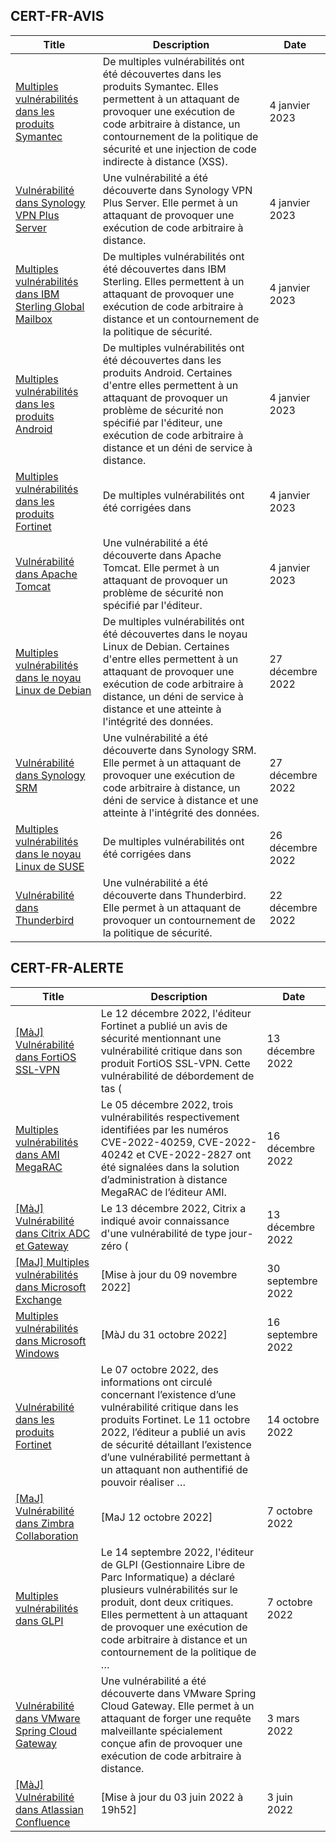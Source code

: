 
## CERT-FR-AVIS
|Title|Description|Date|
|---|---|---|
| [Multiples vulnérabilités dans les produits Symantec](https://www.cert.ssi.gouv.fr/avis/CERTFR-2023-AVI-0006/) | De multiples vulnérabilités ont été découvertes dans les produits Symantec. Elles permettent à un attaquant de provoquer une exécution de code arbitraire à distance, un contournement de la politique de sécurité et une injection de code indirecte à distance (XSS). | 4 janvier 2023 |
| [Vulnérabilité dans Synology VPN Plus Server](https://www.cert.ssi.gouv.fr/avis/CERTFR-2023-AVI-0005/) | Une vulnérabilité a été découverte dans Synology VPN Plus Server. Elle permet à un attaquant de provoquer une exécution de code arbitraire à distance. | 4 janvier 2023 |
| [Multiples vulnérabilités dans IBM Sterling Global Mailbox](https://www.cert.ssi.gouv.fr/avis/CERTFR-2023-AVI-0004/) | De multiples vulnérabilités ont été découvertes dans IBM Sterling. Elles permettent à un attaquant de provoquer une exécution de code arbitraire à distance et un contournement de la politique de sécurité. | 4 janvier 2023 |
| [Multiples vulnérabilités dans les produits Android](https://www.cert.ssi.gouv.fr/avis/CERTFR-2023-AVI-0003/) | De multiples vulnérabilités ont été découvertes dans les produits Android. Certaines d'entre elles permettent à un attaquant de provoquer un problème de sécurité non spécifié par l'éditeur, une exécution de code arbitraire à distance et un déni de service à distance. | 4 janvier 2023 |
| [Multiples vulnérabilités dans les produits Fortinet](https://www.cert.ssi.gouv.fr/avis/CERTFR-2023-AVI-0002/) | De multiples vulnérabilités ont été corrigées dans  | 4 janvier 2023 |
| [Vulnérabilité dans Apache Tomcat](https://www.cert.ssi.gouv.fr/avis/CERTFR-2023-AVI-0001/) | Une vulnérabilité a été découverte dans Apache Tomcat. Elle permet à un attaquant de provoquer un problème de sécurité non spécifié par l'éditeur. | 4 janvier 2023 |
| [Multiples vulnérabilités dans le noyau Linux de Debian](https://www.cert.ssi.gouv.fr/avis/CERTFR-2022-AVI-1127/) | De multiples vulnérabilités ont été découvertes dans le noyau Linux de Debian. Certaines d'entre elles permettent à un attaquant de provoquer une exécution de code arbitraire à distance, un déni de service à distance et une atteinte à l'intégrité des données. | 27 décembre 2022 |
| [Vulnérabilité dans Synology SRM](https://www.cert.ssi.gouv.fr/avis/CERTFR-2022-AVI-1126/) | Une vulnérabilité a été découverte dans Synology SRM. Elle permet à un attaquant de provoquer une exécution de code arbitraire à distance, un déni de service à distance et une atteinte à l'intégrité des données. | 27 décembre 2022 |
| [Multiples vulnérabilités dans le noyau Linux de SUSE](https://www.cert.ssi.gouv.fr/avis/CERTFR-2022-AVI-1125/) | De multiples vulnérabilités ont été corrigées dans  | 26 décembre 2022 |
| [Vulnérabilité dans Thunderbird](https://www.cert.ssi.gouv.fr/avis/CERTFR-2022-AVI-1124/) | Une vulnérabilité a été découverte dans Thunderbird. Elle permet à un attaquant de provoquer un contournement de la politique de sécurité. | 22 décembre 2022 |
## CERT-FR-ALERTE
|Title|Description|Date|
|---|---|---|
| [[MàJ] Vulnérabilité dans FortiOS SSL-VPN](https://www.cert.ssi.gouv.fr/alerte/CERTFR-2022-ALE-012/) | Le 12 décembre 2022, l'éditeur Fortinet a publié un avis de sécurité mentionnant une vulnérabilité critique dans son produit FortiOS SSL-VPN. Cette vulnérabilité de débordement de tas ( | 13 décembre 2022 |
| [Multiples vulnérabilités dans AMI MegaRAC](https://www.cert.ssi.gouv.fr/alerte/CERTFR-2022-ALE-014/) | Le 05 décembre 2022, trois vulnérabilités respectivement identifiées par les numéros CVE-2022-40259, CVE-2022-40242 et CVE-2022-2827 ont été signalées dans la solution d’administration à distance MegaRAC de l’éditeur AMI. | 16 décembre 2022 |
| [[MàJ] Vulnérabilité dans Citrix ADC et Gateway](https://www.cert.ssi.gouv.fr/alerte/CERTFR-2022-ALE-013/) | Le 13 décembre 2022, Citrix a indiqué avoir connaissance d'une vulnérabilité de type jour-zéro ( | 13 décembre 2022 |
| [[MaJ] Multiples vulnérabilités dans Microsoft Exchange](https://www.cert.ssi.gouv.fr/alerte/CERTFR-2022-ALE-008/) | [Mise à jour du 09 novembre 2022] | 30 septembre 2022 |
| [Multiples vulnérabilités dans Microsoft Windows](https://www.cert.ssi.gouv.fr/alerte/CERTFR-2022-ALE-007/) | [MàJ du 31 octobre 2022] | 16 septembre 2022 |
| [Vulnérabilité dans les produits Fortinet](https://www.cert.ssi.gouv.fr/alerte/CERTFR-2022-ALE-011/) | Le 07 octobre 2022, des informations ont circulé concernant l’existence d’une vulnérabilité critique dans les produits Fortinet. Le 11 octobre 2022, l’éditeur a publié un avis de sécurité détaillant l’existence d’une vulnérabilité permettant à un attaquant non authentifié de pouvoir réaliser … | 14 octobre 2022 |
| [[MaJ] Vulnérabilité dans Zimbra Collaboration](https://www.cert.ssi.gouv.fr/alerte/CERTFR-2022-ALE-009/) | [MaJ 12 octobre 2022]  | 7 octobre 2022 |
| [Multiples vulnérabilités dans GLPI](https://www.cert.ssi.gouv.fr/alerte/CERTFR-2022-ALE-010/) | Le 14 septembre 2022, l'éditeur de GLPI (Gestionnaire Libre de Parc Informatique) a déclaré plusieurs vulnérabilités sur le produit, dont deux critiques. Elles permettent à un attaquant de provoquer une exécution de code arbitraire à distance et un contournement de la politique de … | 7 octobre 2022 |
| [Vulnérabilité dans VMware Spring Cloud Gateway](https://www.cert.ssi.gouv.fr/alerte/CERTFR-2022-ALE-002/) | Une vulnérabilité a été découverte dans VMware Spring Cloud Gateway. Elle permet à un attaquant de forger une requête malveillante spécialement conçue afin de provoquer une exécution de code arbitraire à distance. | 3 mars 2022 |
| [[MàJ] Vulnérabilité dans Atlassian Confluence](https://www.cert.ssi.gouv.fr/alerte/CERTFR-2022-ALE-006/) | [Mise à jour du 03 juin 2022 à 19h52] | 3 juin 2022 |
